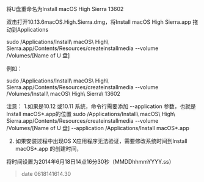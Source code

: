 将U盘重命名为Install macOS High Sierra 13602

双击打开10.13.6macOS.High.Sierra.dmg，将Install macOS High Sierra.app 拖动到Applications

sudo /Applications/Install\ macOS\ High\ Sierra.app/Contents/Resources/createinstallmedia --volume /Volumes/[Name of U 盘]

例如：

sudo /Applications/Install\ macOS\ High\ Sierra.app/Contents/Resources/createinstallmedia --volume /Volumes/Install\ macOS\ High\ Sierra\ 13602


注意：
1.如果是10.12 或10.11 系统，命令行需要添加 --application 参数，也就是Install macOS*.app的位置
sudo /Applications/Install\ macOS\ High\ Sierra.app/Contents/Resources/createinstallmedia --volume /Volumes/[Name of U 盘] --application /Applications/Install macOS*.app

2. 如果安装过程中出现OS X应用程序无法验证，需要修改系统时间到Install macOS*.app 的创建时间，

将时间设置为2014年6月18日14点16分30秒（MMDDhhmmYYYY.ss）

>date 0618141614.30
